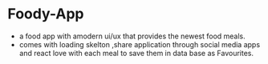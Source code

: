 # Foody-App

* a food app with amodern ui/ux that provides the newest food meals.
* comes with loading skelton ,share application through social media apps and
react love with each meal to save them in data base as Favourites.  



